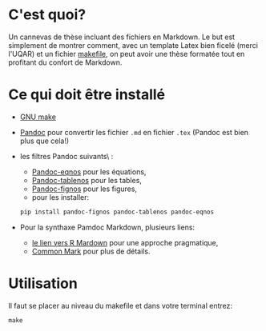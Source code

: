 # C'est quoi?

Un cannevas de thèse incluant des fichiers en Markdown. Le but est simplement
de montrer comment, avec un template Latex bien ficelé (merci l'UQAR) et un fichier [makefile](https://www.gnu.org/software/make/manual/make.html), on peut avoir une thèse formatée
tout en profitant du confort de Markdown.


# Ce qui doit être installé

- [GNU make](https://www.gnu.org/software/make/manual/make.html)


- [Pandoc](http://pandoc.org) pour convertir les fichier `.md` en fichier `.tex` (Pandoc est bien plus que cela!)
- les filtres Pandoc suivants\ :
  - [Pandoc-eqnos](https://github.com/tomduck/pandoc-eqnos) pour les équations,
  - [Pandoc-tablenos](https://github.com/tomduck/pandoc-tablenos) pour les tables,
  - [Pandoc-fignos](https://github.com/tomduck/pandoc-fignos) pour les figures,
  - pour les installer:

  ```bash
  pip install pandoc-fignos pandoc-tablenos pandoc-eqnos
  ```  


- Pour la synthaxe Pamdoc Markdown, plusieurs liens:
  - [le lien vers R Mardown](http://rmarkdown.rstudio.com/authoring_pandoc_markdown.html) pour
  une approche pragmatique,
  - [Common Mark](http://commonmark.org) pour plus de détails.


# Utilisation

Il faut se placer au niveau du makefile et dans votre terminal entrez:

```
make
```
